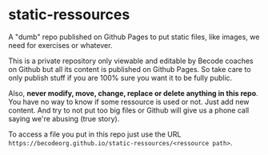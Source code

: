 # static-ressources

A "dumb" repo published on Github Pages to put static files, like images, we need for exercises or whatever.

This is a private repository only viewable and editable by Becode coaches on Github but all its content is published on Github Pages. So take care to only publish stuff if you are 100% sure you want it to be fully public.

Also, **never modify, move, change, replace or delete anything in this repo**. You have no way to know if some ressource is used or not. Just add new content. And try to not put too big files or Github will give us a phone call saying we're abusing (true story).

To access a file you put in this repo just use the URL `https://becodeorg.github.io/static-ressources/<ressource path>`.

